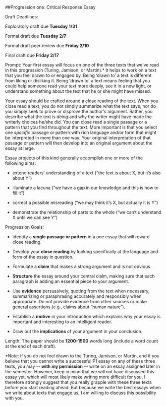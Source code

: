##Progression one: Critical Response Essay

Draft Deadlines:

Exploratory draft due **Tuesday 1/31**

Formal draft due **Tuesday 2/7**  

Formal draft peer review due **Friday 2/10**

Final draft due **Friday 2/17**   

Prompt:
Your first essay will focus on one of the three texts that we’ve read in this progression (Turing, Jamison, or Martin).* It helps to work on a text that you feel drawn to or engaged by. Being ‘drawn to’ a text is different from liking or disliking it. Being 'drawn to' a text means feeling that you could help someone read your text more deeply, see it in a new light, or understand something about the text that he or she might have missed.

Your essay should be crafted around a close reading of the text. When you close read a text, you do not simply summarize what the text says, nor do you simply seek to prove or disprove the author's argument. Rather, you describe what the text is *doing* and why the writer might have made the writerly choices he/she did. You can close read a single passage or a pattern that you find throughout the text. More important is that you select one *specific* passage or pattern with rich language and/or form that might be interpreted in more than one way. Your original interpretation of that passage or pattern will then develop into an original argument about the essay at large.

Essay projects of this kind generally accomplish one or more of the following aims:

   - extend readers’ understanding of a text (“the text is about X, but it’s also about Y”)
   
   - illuminate a lacuna (“we have a gap in our knowledge and this is how to fill it”)
   
   - correct a possible misreading (“we may think it’s X, but actually it is Y”)
   
   - demonstrate the relationship of parts to the whole (“we can’t understand X until we can see Y”)

Progression Goals:

- Identify a __single passage or pattern__ in a one essay that will reward close reading.

- Develop your __close reading__ by looking specifically at the language and form of the essay in question.  

- Formulate a __claim__ that makes a strong argument and is not obvious.

- __Structure__ the essay around your central claim, making sure that each paragraph is adding an essential piece to your argument.

- Use __evidence__ persuasively, quoting from the text when necessary, summarizing or paraphrasing accurately and responsibly when appropriate. Do not provide evidence from other sources or make general assertions (e.g., claims about “human nature”).

- Establish a __motive__ in your introduction which explains why your essay is important and interesting to an intelligent reader.

- Draw out the __implications__ of your argument in your conclusion.

Length:
The paper should be __1200-1500__ words long (include a word count at the end of each draft).

*Note: if you do not feel drawn to the Turing, Jamison, or Martin, and if you believe that you cannot write a successful P1 essay on any of these three texts, you may -- **with my permission** -- write on an essay assigned later in the semester. However, keep in mind that we will not have discussed this essay yet, which will most likely make writing more difficult for you. I therefore strongly suggest that you really grapple with these three texts before you start reading ahead. But because we write the best essays when we write about texts that engage us, I am willing to discuss this possibility with you.
